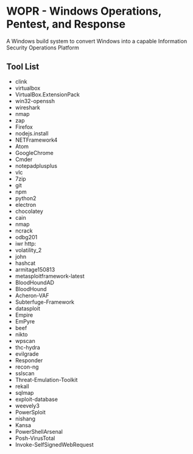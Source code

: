 # WOPR - Windows Operations, Pentest, and Response 

A Windows build system to convert Windows into a capable Information Security Operations Platform

## Tool List
* clink
* virtualbox
* VirtualBox.ExtensionPack
* win32-openssh
* wireshark
* nmap
* zap
* Firefox
* nodejs.install
* NETFramework4
* Atom
* GoogleChrome
* Cmder
* notepadplusplus
* vlc
* 7zip
* git
* npm
* python2
* electron
* chocolatey
* cain
* nmap
* ncrack
* odbg201
* iwr http:
* volatility_2
* john
* hashcat
* armitage150813
* metasploitframework-latest
* BloodHoundAD
* BloodHound
* Acheron-VAF
* Subterfuge-Framework
* datasploit
* Empire
* EmPyre
* beef
* nikto
* wpscan
* thc-hydra
* evilgrade
* Responder
* recon-ng
* sslscan
* Threat-Emulation-Toolkit
* rekall
* sqlmap
* exploit-database
* weevely3
* PowerSploit
* nishang
* Kansa
* PowerShellArsenal
* Posh-VirusTotal
* Invoke-SelfSignedWebRequest
